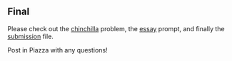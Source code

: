 ## Final

Please check out the [chinchilla](https://github.com/UMD-CS-STICs/389Ofall17/blob/master/final/chinchilla.md) problem, the [essay](https://github.com/UMD-CS-STICs/389Ofall17/blob/master/final/essay.md) prompt, and finally the [submission](https://github.com/UMD-CS-STICs/389Ofall17/blob/master/final/submission.md) file.

Post in Piazza with any questions!
